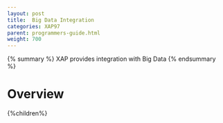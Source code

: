 ```yaml
---
layout: post
title:  Big Data Integration
categories: XAP97
parent: programmers-guide.html
weight: 700
---
```



{% summary %} XAP provides integration with Big Data  {% endsummary %}

# Overview



{%children%}